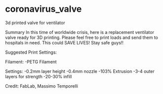 # coronavirus_valve
3d printed valve for ventilator

Summary
In this time of worldwide crisis, here is a replacement ventilator valve ready for 3D printing.
Please feel free to print loads and send them to hospitals in need. This could SAVE LIVES!
Stay safe guys!!

Suggested Print Settings:

Filament:
-PETG Filament

Settings:
-0.2mm layer height
-0.4mm nozzle
-103% Extrusion
-3-4 outer layers for strength
-20-30% infill

Credit: FabLab, Massimo Temporelli
